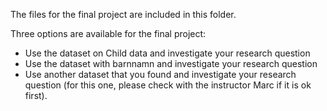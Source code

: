 The files for the final project are included in this folder.

Three options are available for the final project:

* Use the dataset on Child data and investigate your research question
* Use the dataset with barnnamn and investigate your research question
* Use another dataset that you found and investigate your research question (for this one, please check with the instructor Marc if it is ok first).
